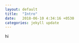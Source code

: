 ```yaml
---
layout: default
title:  "Intro"
date:   2018-06-10 4:34:16 +0530
categories: jekyll update
---
```


hi